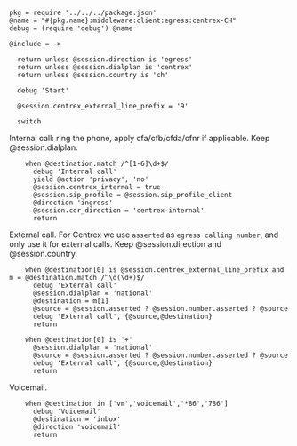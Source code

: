     pkg = require '../../../package.json'
    @name = "#{pkg.name}:middleware:client:egress:centrex-CH"
    debug = (require 'debug') @name

    @include = ->

      return unless @session.direction is 'egress'
      return unless @session.dialplan is 'centrex'
      return unless @session.country is 'ch'

      debug 'Start'

      @session.centrex_external_line_prefix = '9'

      switch

Internal call: ring the phone, apply cfa/cfb/cfda/cfnr if applicable.
Keep @session.dialplan.

        when @destination.match /^[1-6]\d+$/
          debug 'Internal call'
          yield @action 'privacy', 'no'
          @session.centrex_internal = true
          @session.sip_profile = @session.sip_profile_client
          @direction 'ingress'
          @session.cdr_direction = 'centrex-internal'
          return

External call.
For Centrex we use `asserted` as `egress calling number`, and only use it for external calls.
Keep @session.direction and @session.country.

        when @destination[0] is @session.centrex_external_line_prefix and m = @destination.match /^\d(\d+)$/
          debug 'External call'
          @session.dialplan = 'national'
          @destination = m[1]
          @source = @session.asserted ? @session.number.asserted ? @source
          debug 'External call', {@source,@destination}
          return

        when @destination[0] is '+'
          @session.dialplan = 'national'
          @source = @session.asserted ? @session.number.asserted ? @source
          debug 'External call', {@source,@destination}
          return

Voicemail.

        when @destination in ['vm','voicemail','*86','786']
          debug 'Voicemail'
          @destination = 'inbox'
          @direction 'voicemail'
          return
